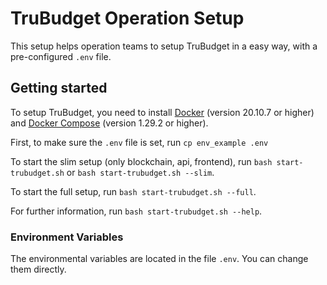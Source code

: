 # TruBudget Operation Setup

This setup helps operation teams to setup TruBudget in a easy way, with a pre-configured `.env` file.

## Getting started

To setup TruBudget, you need to install [Docker](https://www.docker.com/community-edition#/download) (version 20.10.7 or higher) and [Docker Compose](https://docs.docker.com/compose/install/) (version 1.29.2 or higher).

First, to make sure the `.env` file is set, run `cp env_example .env`

To start the slim setup (only blockchain, api, frontend), run `bash start-trubudget.sh` or `bash start-trubudget.sh --slim`.

To start the full setup, run `bash start-trubudget.sh --full`.

For further information, run `bash start-trubudget.sh --help`.

### Environment Variables

The environmental variables are located in the file `.env`. You can change them directly.
